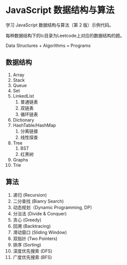 # JavaScript 数据结构与算法

学习 JavaScript 数据结构与算法（第 2 版）示例代码。

每种数据结构下的lc目录为Leetcode上对应的数据结构的题。

Data Structures + Algorithms = Programs

## 数据结构

1. Array
2. Stack
3. Queue
4. Set
5. LinkedList
   1. 普通链表
   2. 双链表
   3. 循环链表
6. Dictionary
7. HashTable/HashMap
   1. 分离链接
   2. 线性探查
8. Tree
   1. BST
   2. 红黑树
9.  Graphs
10. Trie

## 算法

1. 递归 (Recursion)
2. 二分查找 (Bianry Search)
3. 动态规划（Dynamic Programming, DP）
4. 分治法 (Divide & Conquer)
5. 贪心 (Greedy)
6. 回溯 (Backtracing)
7. 滑动窗口 (Sliding Window)
8. 双指针 (Two Pointers)
9. 排序 (Sorting)
10. 深度优先搜索 (DFS)
11. 广度优先搜索 (BFS)

